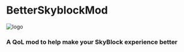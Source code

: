 # BetterSkyblockMod
![logo](https://user-images.githubusercontent.com/46640763/115079828-a0909b00-9eb6-11eb-987a-d4064524ea44.jpg)

<h3>A QoL mod to help make your SkyBlock experience better</h3>
